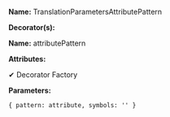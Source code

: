 **Name:** TranslationParametersAttributePattern

**Decorator(s):**

**Name:** attributePattern

**Attributes:**

✔ Decorator Factory

**Parameters:**

```
{ pattern: attribute, symbols: '' }
```

